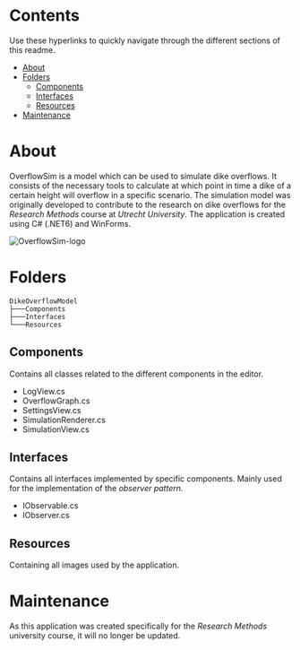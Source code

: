 # **Contents**
Use these hyperlinks to quickly navigate through the different sections of this readme.
- [About](#about)  
- [Folders](#folders)
    - [Components](#components)
    - [Interfaces](#interfaces)
    - [Resources](#resources)
- [Maintenance](#maintenance)

# **About**
OverflowSim is a model which can be used to simulate dike overflows. It consists of the necessary tools to calculate at which point in time a dike of a certain height will overflow in a specific scenario. The simulation model was originally developed to contribute to the research on dike overflows for the _Research Methods_ course at _Utrecht University_. The application is created using C# (.NET6) and WinForms.   

![OverflowSim-logo](https://pbs.twimg.com/media/Fso9r_jWAAIxsDV?format=jpg&name=medium)

# **Folders**
```
DikeOverflowModel
├───Components
├───Interfaces
└───Resources
```
## **Components**
Contains all classes related to the different components in the editor. 
- LogView.cs
- OverflowGraph.cs
- SettingsView.cs
- SimulationRenderer.cs
- SimulationView.cs

## **Interfaces**
Contains all interfaces implemented by specific components. Mainly used for the implementation of the _observer pattern_.
- IObservable.cs
- IObserver.cs

## **Resources**
Containing all images used by the application. 

# **Maintenance**
As this application was created specifically for the _Research Methods_ university course, it will no longer be updated.   

